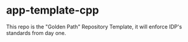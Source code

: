 # app-template-cpp
This repo is the "Golden Path" Repository Template, it will enforce IDP's standards from day one.
